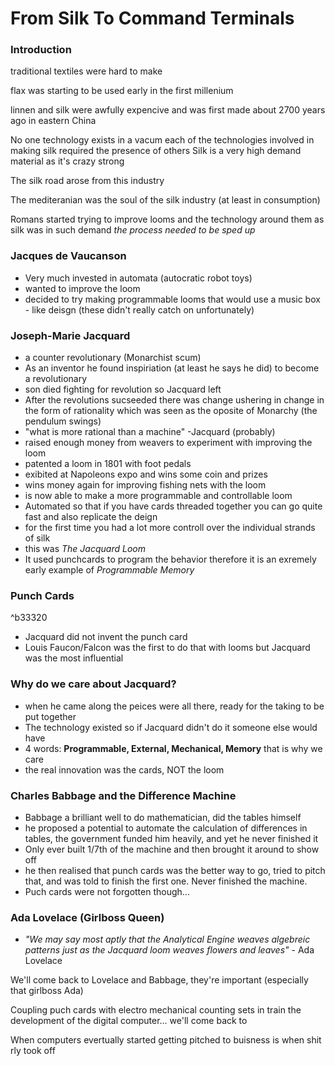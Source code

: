 # From Silk To Command Terminals
### Introduction

traditional textiles were hard to make

flax was starting to be used early in the first millenium

linnen and silk were awfully expencive and was first made about 2700 years ago in eastern China

No one technology exists in a vacum
each of the technologies involved in making silk required the presence of others
Silk is a very high demand material as it's crazy strong

The silk road arose from this industry

The mediteranian was the soul of the silk industry (at least in consumption)


Romans started trying to improve looms and the technology around them as silk was in such demand
*the process needed to be sped up*

### Jacques de Vaucanson
- Very much invested in automata
  (autocratic robot toys)
- wanted to improve the loom
- decided to try making programmable looms that would use a music box - like deisgn (these didn't really catch on unfortunately)

### Joseph-Marie Jacquard
- a counter revolutionary (Monarchist scum)
- As an inventor he found inspiriation (at least he says he did) to become a revolutionary
- son died fighting for revolution so Jacquard left
- After the revolutions sucseeded there was change ushering in change in the form of rationality which was seen as the oposite of Monarchy (the pendulum swings)
- "what is more rational than a machine" -Jacquard (probably)
- raised enough money from weavers to experiment with improving the loom
- patented a loom in 1801 with foot pedals
- exibited at Napoleons expo and wins some coin and prizes
- wins money again for improving fishing nets with the loom
- is now able to make a more programmable and controllable loom
- Automated so that if you have cards threaded together you can go quite fast and also replicate the deign
- for the first time you had a lot more controll over the individual strands of silk
- this was *The Jacquard Loom* 
- It used punchcards to program the behavior therefore it is an exremely early example of *Programmable Memory*

### Punch Cards
^b33320 
- Jacquard did not invent the punch card
- Louis Faucon/Falcon was the first to do that with looms but Jacquard was the most influential

### Why do we care about Jacquard?
- when he came along the peices were all there, ready for the taking to be put together
- The technology existed so if Jacquard didn't do it someone else would have
- 4 words: **Programmable, External, Mechanical, Memory** that is why we care
- the real innovation was the cards, NOT the loom

### Charles Babbage and the Difference Machine
- Babbage a brilliant well to do mathematician, did the tables himself
- he proposed a potential to automate the calculation of differences in tables, the government funded him heavily, and yet he never finished it
- Only ever built 1/7th of the machine and then brought it around to show off
- he then realised that punch cards was the better way to go, tried to pitch that, and was told to finish the first one. Never finished the machine.
- Puch cards were not forgotten though...


### Ada Lovelace (Girlboss Queen)
- *"We may say most aptly that the Analytical Engine weaves algebreic patterns just as the Jacquard loom weaves flowers and leaves"* - Ada Lovelace

We'll come back to Lovelace and Babbage, they're important (especially that girlboss Ada)

Coupling puch cards with electro mechanical counting sets in train the development of the digital computer... we'll come back to

When computers evertually started getting pitched to buisness is when shit rly took off
